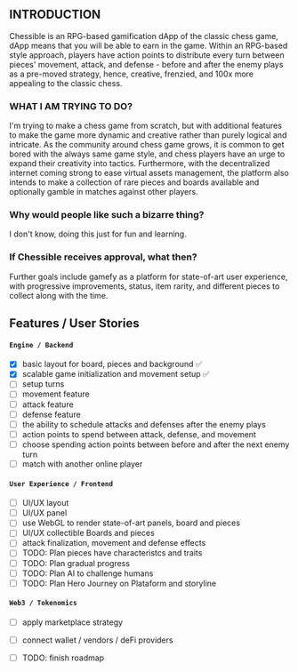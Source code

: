 
## INTRODUCTION
Chessible is an RPG-based gamification dApp of the classic chess game, dApp means that you will be able to earn in the game. Within an RPG-based style approach, players have action points to distribute every turn between pieces' movement, attack, and defense - before and after the enemy plays as a pre-moved strategy, hence, creative, frenzied, and 100x more appealing to the classic chess. 

### WHAT I AM TRYING TO DO?
I'm trying to make a chess game from scratch, but with additional features to make the game more dynamic and creative rather than purely logical and intricate. As the community around chess game grows, it is common to get bored with the always same game style, and chess players have an urge to expand their creativity into tactics. Furthermore, with the decentralized internet coming strong to ease virtual assets management, the platform also intends to make a collection of rare pieces and boards available and optionally gamble in matches against other players.

### Why would people like such a bizarre thing?
I don't know, doing this just for fun and learning.

### If Chessible receives approval, what then?
Further goals include gamefy as a platform for state-of-art user experience, with progressive improvements, status, item rarity, and different pieces to collect along with the time.

## Features / User Stories
#### `Engine / Backend`
- [x] basic layout for board, pieces and background ✅
- [x] scalable game initialization and movement setup ✅
- [ ] setup turns
- [ ] movement feature
- [ ] attack feature
- [ ] defense feature
- [ ] the ability to schedule attacks and defenses after the enemy plays
- [ ] action points to spend between attack, defense, and movement
- [ ] choose spending action points between before and after the next enemy turn
- [ ] match with another online player

#### `User Experience / Frontend`
- [ ] UI/UX layout
- [ ] UI/UX panel
- [ ] use WebGL to render state-of-art panels, board and pieces
- [ ] UI/UX collectible Boards and pieces
- [ ] attack finalization, movement and defense effects
- [ ] TODO: Plan pieces have characteristcs and traits
- [ ] TODO: Plan gradual progress
- [ ] TODO: Plan AI to challenge humans
- [ ] TODO: Plan Hero Journey on Plataform and storyline

####  `Web3 / Tokenomics`
- [ ] apply marketplace strategy
- [ ] connect wallet / vendors / deFi providers
- [ ] TODO: finish roadmap
 



